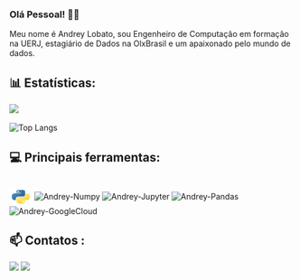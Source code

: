 ### Olá Pessoal! 👋😁


Meu nome é Andrey Lobato, sou Engenheiro de Computação em formação na UERJ, estagiário de Dados na OlxBrasil e um apaixonado pelo mundo de dados. 


## 📊 Estatísticas: 


  <picture>
    <source 
      srcset="https://github-readme-stats.vercel.app/api?username=AndreyLobato&show_icons=true&theme=white"
      media="(prefers-color-scheme: white)"
    />
  <source
    srcset="https://github-readme-stats.vercel.app/api?username=AndreyLobato&show_icons=true"
    media="(prefers-color-scheme: light), (prefers-color-scheme: no-preference)"
  />
<img src="https://github-readme-stats.vercel.app/api?username=AndreyLobato&show_icons=true" />
</picture>

![Top Langs](https://github-readme-stats.vercel.app/api/top-langs/?username=AndreyLobato&layout=compact&bg_color=151515&title_color=FFFFFF)


## 💻 Principais ferramentas: 
  
<div style="display: inline_block"><br>
  <img align="center" alt="Andrey-Python" height="30" width="40" src="https://raw.githubusercontent.com/devicons/devicon/master/icons/python/python-original.svg">
  <img align="center" alt="Andrey-Numpy" height="30" width="40" src="https://cdn.jsdelivr.net/gh/devicons/devicon/icons/numpy/numpy-original.svg">
  <img align="center" alt="Andrey-Jupyter" height="30" width="40" src="https://cdn.jsdelivr.net/gh/devicons/devicon/icons/jupyter/jupyter-original-wordmark.svg">
  <img align="center" alt="Andrey-Pandas" height="30" width="40" src="https://cdn.jsdelivr.net/gh/devicons/devicon/icons/pandas/pandas-original-wordmark.svg">
  <img align="center" alt="Andrey-GoogleCloud" height="30" width="40" src="https://cdn.jsdelivr.net/gh/devicons/devicon/icons/googlecloud/googlecloud-plain-wordmark.svg">
</div>

  
## 📫 Contatos : 
  
  <div> 
  <a href = "mailto:andreylobatoem@gmail.com"><img src="https://img.shields.io/badge/-Gmail-%23333?style=for-the-badge&logo=gmail&logoColor=white" target="_blank"></a>
  <a href="https://www.linkedin.com/in/andreylobato/" target="_blank"><img src="https://img.shields.io/badge/-LinkedIn-%230077B5?style=for-the-badge&logo=linkedin&logoColor=white" target="_blank"></a> 
  
</div>
<!--
**AndreyLobato/AndreyLobato** is a ✨ _special_ ✨ repository because its `README.md` (this file) appears on your GitHub profile.
Guia como editar: https://github.com/anuraghazra/github-readme-stats/blob/master/readme.md#deploy-on-your-own-vercel-instance

Here are some ideas to get you started:

- 🔭 I’m currently working on ...
- 🌱 I’m currently learning ...
- 👯 I’m looking to collaborate on ...
- 🤔 I’m looking for help with ...
- 💬 Ask me about ...
- 📫 How to reach me: ...
- 😄 Pronouns: ...
- ⚡ Fun fact: ...
- 
-->
